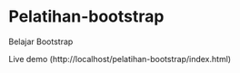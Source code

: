 # Pelatihan-bootstrap
Belajar Bootstrap

Live demo (http://localhost/pelatihan-bootstrap/index.html)
